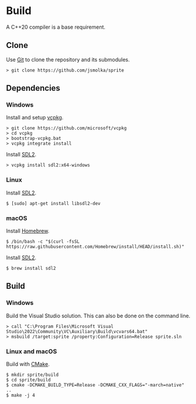 # Build
A C++20 compiler is a base requirement.

## Clone
Use [Git](https://git-scm.com/) to clone the repository and its submodules.

```
> git clone https://github.com/jsmolka/sprite
```

## Dependencies

### Windows
Install and setup [vcpkg](https://github.com/microsoft/vcpkg).

```
> git clone https://github.com/microsoft/vcpkg
> cd vcpkg
> bootstrap-vcpkg.bat
> vcpkg integrate install
```

Install [SDL2](https://libsdl.org/download-2.0.php).

```
> vcpkg install sdl2:x64-windows
```

### Linux
Install [SDL2](https://libsdl.org/download-2.0.php).

```
$ [sudo] apt-get install libsdl2-dev
```

### macOS
Install [Homebrew](https://brew.sh/).

```
$ /bin/bash -c "$(curl -fsSL https://raw.githubusercontent.com/Homebrew/install/HEAD/install.sh)"
```

Install [SDL2](https://libsdl.org/download-2.0.php).

```
$ brew install sdl2
```

## Build

### Windows
Build the Visual Studio solution. This can also be done on the command line.

```
> call "C:\Program Files\Microsoft Visual Studio\2022\Community\VC\Auxiliary\Build\vcvars64.bat"
> msbuild /target:sprite /property:Configuration=Release sprite.sln
```

### Linux and macOS
Build with [CMake](https://cmake.org/).

```
$ mkdir sprite/build
$ cd sprite/build
$ cmake -DCMAKE_BUILD_TYPE=Release -DCMAKE_CXX_FLAGS="-march=native" ..
$ make -j 4
```
